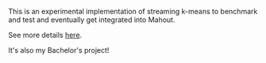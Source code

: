 This is an experimental implementation of streaming k-means to benchmark and
test and eventually get integrated into Mahout.

See more details [here](https://github.com/dfilimon/knn/wiki).

It's also my Bachelor's project!
